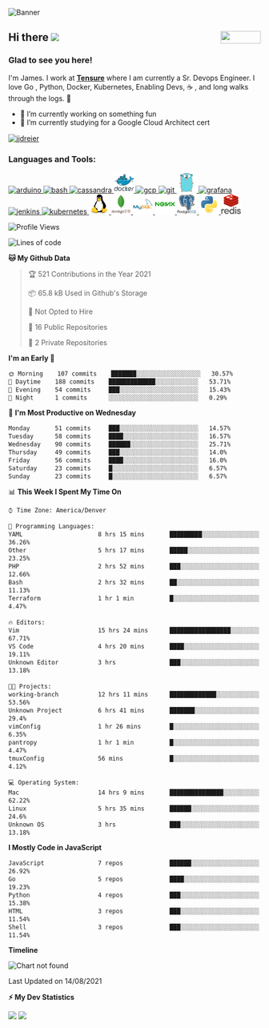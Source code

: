 ![Banner](https://github.com/jamesattensure/jamesattensure/blob/main/assets/JamesAtTensure1920x583.png)
<!-- welcome message -->
<h2>Hi there <img src="https://media.giphy.com/media/hvRJCLFzcasrR4ia7z/giphy.gif" width="25px"><img align="right" width="80" height="25" src="https://visitor-badge.glitch.me/badge?page_id=jamesattensure.jamesattensure"></h2>

<h3>Glad to see you here!</h3>


I'm James. I work at **[Tensure](https://tensure.io)** where I am currently a Sr. Devops Engineer. I love Go , Python, Docker, Kubernetes, Enabling Devs, :coffee: , and long walks through the logs. :palm_tree: 



- 🔭 I’m currently working on something fun
- 🌱 I’m currently studying for a Google Cloud Architect cert

<a href="https://linkedin.com/in/jjdreier" target="blank"><img align="center" src="https://github.com/jamesattensure/jamesattensure/blob/main/assets/linkedin.svg" alt="jjdreier" height="30" width="30" /></a>  

<h3 align="left">Languages and Tools:</h3>
<p align="left"> <a href="https://www.arduino.cc/" target="_blank"> <img src="https://cdn.worldvectorlogo.com/logos/arduino-1.svg" alt="arduino" width="40" height="40"/> </a> <a href="https://www.gnu.org/software/bash/" target="_blank"> <img src="https://www.vectorlogo.zone/logos/gnu_bash/gnu_bash-icon.svg" alt="bash" width="40" height="40"/> </a> <a href="https://cassandra.apache.org/" target="_blank"> <img src="https://www.vectorlogo.zone/logos/apache_cassandra/apache_cassandra-icon.svg" alt="cassandra" width="40" height="40"/> </a> <a href="https://www.docker.com/" target="_blank"> <img src="https://raw.githubusercontent.com/devicons/devicon/master/icons/docker/docker-original-wordmark.svg" alt="docker" width="40" height="40"/> </a> <a href="https://cloud.google.com" target="_blank"> <img src="https://www.vectorlogo.zone/logos/google_cloud/google_cloud-icon.svg" alt="gcp" width="40" height="40"/> </a> <a href="https://git-scm.com/" target="_blank"> <img src="https://www.vectorlogo.zone/logos/git-scm/git-scm-icon.svg" alt="git" width="40" height="40"/> </a> <a href="https://golang.org" target="_blank"> <img src="https://raw.githubusercontent.com/devicons/devicon/master/icons/go/go-original.svg" alt="go" width="40" height="40"/> </a> <a href="https://grafana.com" target="_blank"> <img src="https://www.vectorlogo.zone/logos/grafana/grafana-icon.svg" alt="grafana" width="40" height="40"/> </a> <a href="https://www.jenkins.io" target="_blank"> <img src="https://www.vectorlogo.zone/logos/jenkins/jenkins-icon.svg" alt="jenkins" width="40" height="40"/> </a> <a href="https://kubernetes.io" target="_blank"> <img src="https://www.vectorlogo.zone/logos/kubernetes/kubernetes-icon.svg" alt="kubernetes" width="40" height="40"/> </a> <a href="https://www.linux.org/" target="_blank"> <img src="https://raw.githubusercontent.com/devicons/devicon/master/icons/linux/linux-original.svg" alt="linux" width="40" height="40"/> </a> <a href="https://www.mongodb.com/" target="_blank"> <img src="https://raw.githubusercontent.com/devicons/devicon/master/icons/mongodb/mongodb-original-wordmark.svg" alt="mongodb" width="40" height="40"/> </a> <a href="https://www.mysql.com/" target="_blank"> <img src="https://raw.githubusercontent.com/devicons/devicon/master/icons/mysql/mysql-original-wordmark.svg" alt="mysql" width="40" height="40"/> </a> <a href="https://www.nginx.com" target="_blank"> <img src="https://raw.githubusercontent.com/devicons/devicon/master/icons/nginx/nginx-original.svg" alt="nginx" width="40" height="40"/> </a> <a href="https://www.postgresql.org" target="_blank"> <img src="https://raw.githubusercontent.com/devicons/devicon/master/icons/postgresql/postgresql-original-wordmark.svg" alt="postgresql" width="40" height="40"/> </a> <a href="https://www.python.org" target="_blank"> <img src="https://raw.githubusercontent.com/devicons/devicon/master/icons/python/python-original.svg" alt="python" width="40" height="40"/> </a> <a href="https://redis.io" target="_blank"> <img src="https://raw.githubusercontent.com/devicons/devicon/master/icons/redis/redis-original-wordmark.svg" alt="redis" width="40" height="40"/> </a> </p>

<!--START_SECTION:waka-->
![Profile Views](http://img.shields.io/badge/Profile%20Views-0-blue)

![Lines of code](https://img.shields.io/badge/From%20Hello%20World%20I%27ve%20Written-118370%20lines%20of%20code-blue)

**🐱 My Github Data** 

> 🏆 521 Contributions in the Year 2021
 > 
> 📦 65.8 kB Used in Github's Storage 
 > 
> 🚫 Not Opted to Hire
 > 
> 📜 16 Public Repositories 
 > 
> 🔑 2 Private Repositories  
 > 
**I'm an Early 🐤** 

```text
🌞 Morning    107 commits    ███████░░░░░░░░░░░░░░░░░░   30.57% 
🌆 Daytime    188 commits    █████████████░░░░░░░░░░░░   53.71% 
🌃 Evening    54 commits     ███░░░░░░░░░░░░░░░░░░░░░░   15.43% 
🌙 Night      1 commits      ░░░░░░░░░░░░░░░░░░░░░░░░░   0.29%

```
📅 **I'm Most Productive on Wednesday** 

```text
Monday       51 commits     ███░░░░░░░░░░░░░░░░░░░░░░   14.57% 
Tuesday      58 commits     ████░░░░░░░░░░░░░░░░░░░░░   16.57% 
Wednesday    90 commits     ██████░░░░░░░░░░░░░░░░░░░   25.71% 
Thursday     49 commits     ███░░░░░░░░░░░░░░░░░░░░░░   14.0% 
Friday       56 commits     ████░░░░░░░░░░░░░░░░░░░░░   16.0% 
Saturday     23 commits     █░░░░░░░░░░░░░░░░░░░░░░░░   6.57% 
Sunday       23 commits     █░░░░░░░░░░░░░░░░░░░░░░░░   6.57%

```


📊 **This Week I Spent My Time On** 

```text
⌚︎ Time Zone: America/Denver

💬 Programming Languages: 
YAML                     8 hrs 15 mins       █████████░░░░░░░░░░░░░░░░   36.26% 
Other                    5 hrs 17 mins       █████░░░░░░░░░░░░░░░░░░░░   23.25% 
PHP                      2 hrs 52 mins       ███░░░░░░░░░░░░░░░░░░░░░░   12.66% 
Bash                     2 hrs 32 mins       ██░░░░░░░░░░░░░░░░░░░░░░░   11.13% 
Terraform                1 hr 1 min          █░░░░░░░░░░░░░░░░░░░░░░░░   4.47%

🔥 Editors: 
Vim                      15 hrs 24 mins      █████████████████░░░░░░░░   67.71% 
VS Code                  4 hrs 20 mins       ████░░░░░░░░░░░░░░░░░░░░░   19.11% 
Unknown Editor           3 hrs               ███░░░░░░░░░░░░░░░░░░░░░░   13.18%

🐱‍💻 Projects: 
working-branch           12 hrs 11 mins      █████████████░░░░░░░░░░░░   53.56% 
Unknown Project          6 hrs 41 mins       ███████░░░░░░░░░░░░░░░░░░   29.4% 
vimConfig                1 hr 26 mins        █░░░░░░░░░░░░░░░░░░░░░░░░   6.35% 
pantropy                 1 hr 1 min          █░░░░░░░░░░░░░░░░░░░░░░░░   4.47% 
tmuxConfig               56 mins             █░░░░░░░░░░░░░░░░░░░░░░░░   4.12%

💻 Operating System: 
Mac                      14 hrs 9 mins       ███████████████░░░░░░░░░░   62.22% 
Linux                    5 hrs 35 mins       ██████░░░░░░░░░░░░░░░░░░░   24.6% 
Unknown OS               3 hrs               ███░░░░░░░░░░░░░░░░░░░░░░   13.18%

```

**I Mostly Code in JavaScript** 

```text
JavaScript               7 repos             ██████░░░░░░░░░░░░░░░░░░░   26.92% 
Go                       5 repos             ████░░░░░░░░░░░░░░░░░░░░░   19.23% 
Python                   4 repos             ███░░░░░░░░░░░░░░░░░░░░░░   15.38% 
HTML                     3 repos             ███░░░░░░░░░░░░░░░░░░░░░░   11.54% 
Shell                    3 repos             ███░░░░░░░░░░░░░░░░░░░░░░   11.54%

```


**Timeline**

![Chart not found](https://raw.githubusercontent.com/JamesAtTensure/JamesAtTensure/main/charts/bar_graph.png) 


 Last Updated on 14/08/2021
<!--END_SECTION:waka--> 

<!-- GitHub stats -->  
<b>⚡ My Dev Statistics</b>

<p>  
<!-- GitHub Stats -->  
<img height="180em" src="https://github-readme-stats.vercel.app/api?username=jamesattensure&show_icons=true&hide_border=true&count_private=true&theme=radical&hide=prs,issues,contribs"/>

<!-- Most Used Languages -->  
<img height="180em" src="https://github-readme-stats.vercel.app/api/top-langs/?username=jamesattensure&exclude_repo=KNN-Image-Classification&show_icons=true&hide_border=true&layout=compact&langs_count=8&theme=radical&count_private=true"/>  
</p>  